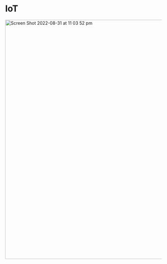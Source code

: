 # IoT
<img width="770" alt="Screen Shot 2022-08-31 at 11 03 52 pm" src="https://user-images.githubusercontent.com/112558182/187685093-88845363-abef-4eeb-b607-fe6b5507ba54.png">
